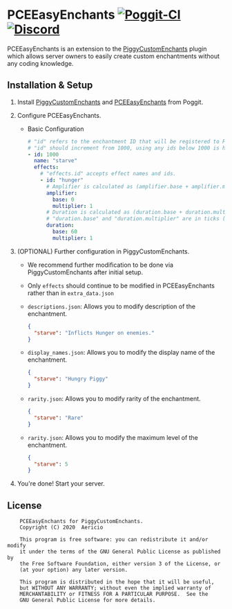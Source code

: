 # PCEEasyEnchants [![Poggit-CI](https://poggit.pmmp.io/shield.dl/PCEEasyEnchants)](https://poggit.pmmp.io/p/PCEEasyEnchants) [![Discord](https://img.shields.io/discord/330850307607363585?logo=discord)](https://discord.gg/qmnDsSD)

PCEEasyEnchants is an extension to the [PiggyCustomEnchants](https://github.com/DaPigGuy/PiggyCustomEnchants/) plugin which allows server owners to easily create custom enchantments without any coding knowledge.

## Installation & Setup
1. Install [PiggyCustomEnchants](https://poggit.pmmp.io/p/PiggyCustomEnchants) and [PCEEasyEnchants](https://poggit.pmmp.io/p/PCEEasyEnchants) from Poggit.
2. Configure PCEEasyEnchants.
    * Basic Configuration
    
        ```yaml
        # "id" refers to the enchantment ID that will be registered to PMMP.
        # "id" should increment from 1000, using any ids below 1000 is highly discouraged.
        - id: 1000
          name: "starve"
          effects:
            # "effects.id" accepts effect names and ids.
            - id: "hunger"
              # Amplifier is calculated as (amplifier.base + amplifier.multiplier * level).
              amplifier:
                base: 0
                multiplier: 1
              # Duration is calculated as (duration.base + duration.multiplier * level).
              # "duration.base" and "duration.multiplier" are in ticks (20 ticks = 1 second).
              duration:
                base: 60
                multiplier: 1
        ```
3. (OPTIONAL) Further configuration in PiggyCustomEnchants. 
    * We recommend further modification to be done via PiggyCustomEnchants after initial setup.
    * Only `effects` should continue to be modified in PCEEasyEnchants rather than in `extra_data.json`
    * `descriptions.json`: Allows you to modify description of the enchantment.
    
        ```json
        {
          "starve": "Inflicts Hunger on enemies."
        }
        ```
    * `display_names.json`: Allows you to modify the display name of the enchantment.
    
        ```json
        {
          "starve": "Hungry Piggy"
        }
        ```
    * `rarity.json`: Allows you to modify rarity of the enchantment.
        
        ```json
        {
          "starve": "Rare"
        }
        ```
    * `rarity.json`: Allows you to modify the maximum level of the enchantment.
        
        ```json
        {
          "starve": 5
        }
        ```
    
4. You're done! Start your server.

## License
```
    PCEEasyEnchants for PiggyCustomEnchants.
    Copyright (C) 2020  Aericio

    This program is free software: you can redistribute it and/or modify
    it under the terms of the GNU General Public License as published by
    the Free Software Foundation, either version 3 of the License, or
    (at your option) any later version.

    This program is distributed in the hope that it will be useful,
    but WITHOUT ANY WARRANTY; without even the implied warranty of
    MERCHANTABILITY or FITNESS FOR A PARTICULAR PURPOSE.  See the
    GNU General Public License for more details.
```
